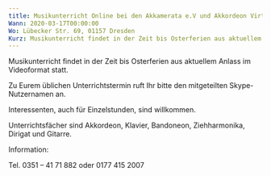 ```yaml
---
title: Musikunterricht Online bei den Akkamerata e.V und Akkordeon Virtuosi
Wann: 2020-03-17T00:00:00
Wo: Lübecker Str. 69, 01157 Dresden
Kurz: Musikunterricht findet in der Zeit bis Osterferien aus aktuellem Anlass im Videoformat statt.  - Zu Eurem üblichen Unterrichtstermin ruft Ihr bitte den mitgeteilten Skype-Nutzernamen an. - Interessenten, auch für Einzelstunden, sind willkommen. - Unterrichtsfächer sind Akkordeon, Klavier, Bandoneon, Ziehharmonika, Dirigat und Gitarre.
---
```


Musikunterricht findet in der Zeit bis Osterferien aus aktuellem Anlass im Videoformat statt. 

Zu Eurem üblichen Unterrichtstermin ruft Ihr bitte den mitgeteilten Skype-Nutzernamen an.

 Interessenten, auch für Einzelstunden, sind willkommen.

 Unterrichtsfächer sind Akkordeon, Klavier, Bandoneon, Ziehharmonika, Dirigat und Gitarre.


Information: 
 
Tel. 0351 – 41 71 882 oder 0177 415 2007